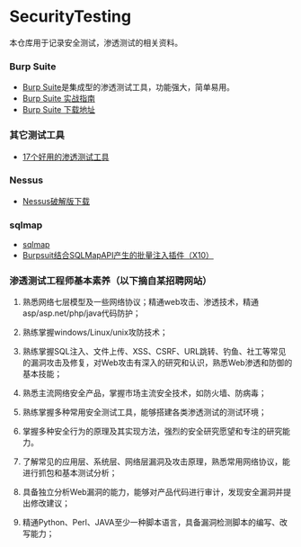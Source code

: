 # SecurityTesting

本仓库用于记录安全测试，渗透测试的相关资料。

### Burp Suite

- [Burp Suite](https://portswigger.net/burp)是集成型的渗透测试工具，功能强大，简单易用。
- [Burp Suite 实战指南](https://legacy.gitbook.com/book/t0data/burpsuite/details)
- [Burp Suite 下载地址](https://www.waitalone.cn/burpsuite-v1732.html)
### 其它测试工具
- [17个好用的渗透测试工具](http://www.aqniu.com/hack-geek/28188.html)



### Nessus
- [Nessus破解版下载](https://www.52pojie.cn/thread-702905-1-1.html)
### sqlmap
- [sqlmap](https://github.com/sqlmapproject/sqlmap/blob/master/doc/translations/README-zh-CN.md)
- [Burpsuit结合SQLMapAPI产生的批量注入插件（X10）](http://www.freebuf.com/articles/web/171622.html)
### 渗透测试工程师基本素养（以下摘自某招聘网站）

1. 熟悉网络七层模型及一些网络协议；精通web攻击、渗透技术，精通asp/asp.net/php/java代码防护；

2. 熟练掌握windows/Linux/unix攻防技术；

3. 熟练掌握SQL注入、文件上传、XSS、CSRF、URL跳转、钓鱼、社工等常见的漏洞攻击及修复，对Web攻击有深入的研究和认识，熟悉Web渗透和防御的基本技能；

4. 熟悉主流网络安全产品，掌握市场主流安全技术，如防火墙、防病毒；

5. 熟练掌握多种常用安全测试工具，能够搭建各类渗透测试的测试环境；

6. 掌握多种安全行为的原理及其实现方法，强烈的安全研究愿望和专注的研究能力。

7. 了解常见的应用层、系统层、网络层漏洞及攻击原理，熟悉常用网络协议，能进行抓包和基本测试分析；

8. 具备独立分析Web漏洞的能力，能够对产品代码进行审计，发现安全漏洞并提出修改建议；

9. 精通Python、Perl、JAVA至少一种脚本语言，具备漏洞检测脚本的编写、改写能力；
